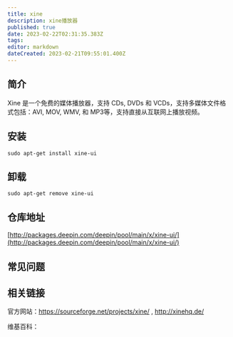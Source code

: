 ```yaml
---
title: xine
description: xine播放器
published: true
date: 2023-02-22T02:31:35.383Z
tags: 
editor: markdown
dateCreated: 2023-02-21T09:55:01.400Z
---
```


## 简介

Xine 是一个免费的媒体播放器，支持 CDs, DVDs 和 VCDs，支持多媒体文件格式包括：AVI, MOV, WMV, 和 MP3等，支持直接从互联网上播放视频。

## 安装

`sudo apt-get install xine-ui`

## 卸载

`sudo apt-get remove xine-ui`

## 仓库地址

[http://packages.deepin.com/deepin/pool/main/x/xine-ui/](http://packages.deepin.com/deepin/pool/main/x/xine-ui/)

## 常见问题

## 相关链接
官方网站：https://sourceforge.net/projects/xine/ , http://xinehq.de/

维基百科：